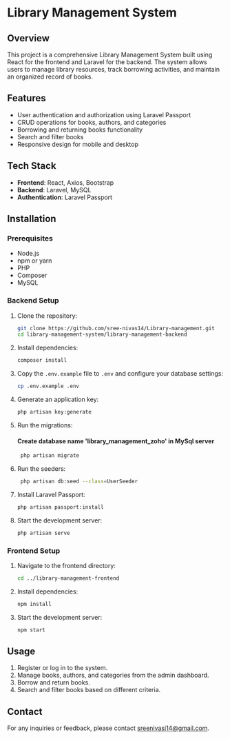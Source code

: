 # Library Management System

## Overview

This project is a comprehensive Library Management System built using React for the frontend and Laravel for the backend. The system allows users to manage library resources, track borrowing activities, and maintain an organized record of books.

## Features

- User authentication and authorization using Laravel Passport
- CRUD operations for books, authors, and categories
- Borrowing and returning books functionality
- Search and filter books
- Responsive design for mobile and desktop

## Tech Stack

- **Frontend**: React, Axios, Bootstrap
- **Backend**: Laravel, MySQL
- **Authentication**: Laravel Passport

## Installation

### Prerequisites

- Node.js
- npm or yarn
- PHP
- Composer
- MySQL

### Backend Setup

1. Clone the repository:
    ```sh
    git clone https://github.com/sree-nivas14/Library-management.git
    cd library-management-system/library-management-backend
    ```

2. Install dependencies:
    ```sh
    composer install
    ```

3. Copy the `.env.example` file to `.env` and configure your database settings:
    ```sh
    cp .env.example .env
    ```

4. Generate an application key:
    ```sh
    php artisan key:generate
    ```

5. Run the migrations:
   #### Create database name 'library_management_zoho' in MySql server 
   ```sh
    php artisan migrate
    ```
   
6. Run the seeders:
   ```sh
    php artisan db:seed --class=UserSeeder
    ```
   
7. Install Laravel Passport:
    ```sh
    php artisan passport:install
    ```

8. Start the development server:
    ```sh
    php artisan serve
    ```

### Frontend Setup

1. Navigate to the frontend directory:
    ```sh
    cd ../library-management-frontend
    ```

2. Install dependencies:
    ```sh
    npm install
    ```

3. Start the development server:
    ```sh
    npm start
    ```

## Usage

1. Register or log in to the system.
2. Manage books, authors, and categories from the admin dashboard.
3. Borrow and return books.
4. Search and filter books based on different criteria.


## Contact

For any inquiries or feedback, please contact [sreenivasj14@gmail.com](mailto:your-email@example.com).

